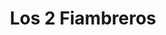 ---
title: "Los 2 Fiambreros"
url: /ciudad-autonoma-de-buenos-aires/los-2-fiambreros/
shop: Feinkost
---